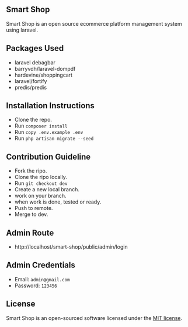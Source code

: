 


## Smart Shop

Smart Shop is an open source ecommerce platform management system using laravel.

## Packages Used
- laravel debagbar
- barryvdh/laravel-dompdf
- hardevine/shoppingcart
- laravel/fortify
- predis/predis


## Installation Instructions

- Clone the repo.
- Run `composer install`
- Run  `copy .env.example .env`
- Run `php artisan migrate --seed`



## Contribution Guideline

- Fork the ripo.
- Clone the ripo locally.
- Run `git checkout dev`
- Create a new local branch.
- work on your branch.
- when work is done, tested or ready.
- Push to remote.
- Merge to dev. 

## Admin Route

- http://localhost/smart-shop/public/admin/login

## Admin Credentials

- Email: `admin@gmail.com`
- Password: `123456`

## License

Smart Shop is an open-sourced software licensed under the [MIT license](https://opensource.org/licenses/MIT).
